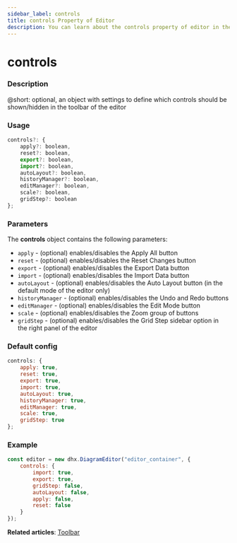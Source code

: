 ```yaml
---
sidebar_label: controls
title: controls Property of Editor
description: You can learn about the controls property of editor in the documentation of the DHTMLX JavaScript Diagram library. Browse developer guides and API reference, try out code examples and live demos, and download a free 30-day evaluation version of DHTMLX Diagram.
---
```


# controls

### Description

@short: optional, an object with settings to define which controls should be shown/hidden in the toolbar of the editor

### Usage

~~~js
controls?: {
    apply?: boolean,
	reset?: boolean,
	export?: boolean,
	import?: boolean,
	autoLayout?: boolean,
	historyManager?: boolean,
	editManager?: boolean,
	scale?: boolean,
	gridStep?: boolean
};
~~~

### Parameters

The **controls** object contains the following parameters:

- `apply` - (optional) enables/disables the Apply All button
- `reset` - (optional) enables/disables the Reset Changes button
- `export` - (optional) enables/disables the Export Data button
- `import` - (optional) enables/disables the Import Data button
- `autoLayout` - (optional) enables/disables the Auto Layout button (in the default mode of the editor only)
- `historyManager` - (optional) enables/disables the Undo and Redo buttons
- `editManager` - (optional) enables/disables the Edit Mode button
- `scale` - (optional) enables/disables the Zoom group of buttons
- `gridStep` - (optional) enables/disables the Grid Step sidebar option in the right panel of the editor

### Default config

~~~js
controls: {
    apply: true,
	reset: true,
	export: true,
	import: true,
	autoLayout: true,
	historyManager: true,
	editManager: true,
	scale: true,
	gridStep: true
};
~~~

### Example

~~~js
const editor = new dhx.DiagramEditor("editor_container", {
    controls: { 
        import: true,
        export: true,
        gridStep: false,
        autoLayout: false,
        apply: false,
        reset: false
    }
});
~~~

**Related articles**:  [Toolbar](../../../guides/diagram_editor/toolbar/)